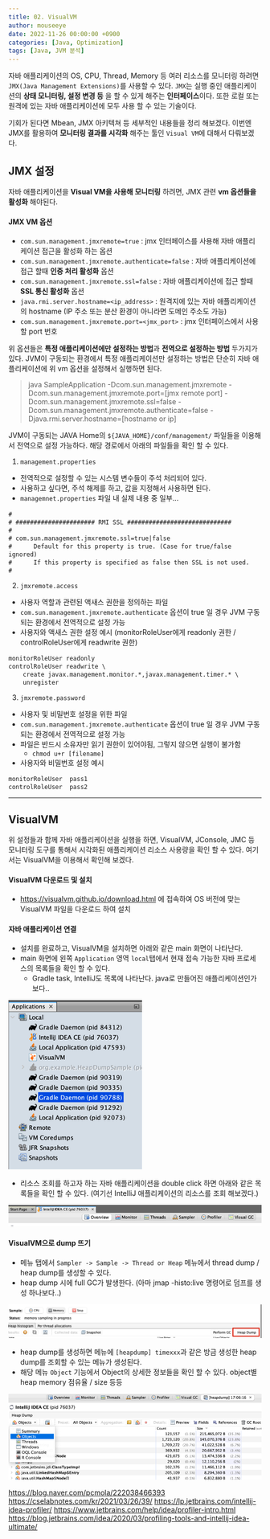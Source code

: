 ```yaml
---
title: 02. VisualVM
author: mouseeye
date: 2022-11-26 00:00:00 +0900
categories: [Java, Optimization]
tags: [Java, JVM 분석]
---
```


자바 애플리케이션의 OS, CPU, Thread, Memory 등 여러 리소스를 모니터링 하려면 `JMX(Java Management Extensions)`를 사용할 수 있다.
`JMX`는 실행 중인 애플리케이션의 **상태 모니터링, 설정 변경 등** 을 할 수 있게 해주는 **인터페이스**이다.
또한 로컬 또는 원격에 있는 자바 애플리케이션에 모두 사용 할 수 있는 기술이다.

기회가 된다면 Mbean, JMX 아키텍쳐 등 세부적인 내용들을 정리 해보겠다.
이번엔 JMX를 활용하여 **모니터링 결과를 시각화** 해주는 툴인 `Visual VM`에 대해서 다뤄보겠다.

## JMX 설정
자바 애플리케이션을 **Visual VM을 사용해 모니터링** 하려면, JMX 관련 **vm 옵션들을 활성화** 해야된다.

#### JMX VM 옵션
- `com.sun.management.jmxremote=true` : jmx 인터페이스를 사용해 자바 애플리케이션 접근을 활성화 하는 옵션
- `com.sun.management.jmxremote.authenticate=false` : 자바 애플리케이션에 접근 할때 **인증 처리 활성화** 옵션
- `com.sun.management.jmxremote.ssl=false` : 자바 애플리케이션에 접근 할때 **SSL 통신 활성화** 옵션
- `java.rmi.server.hostname=<ip_address>` : 원격지에 있는 자바 애플리케이션의 hostname (IP 주소 또는 분산 환경이 아니라면 도메인 주소도 가능)
- `com.sun.management.jmxremote.port=<jmx_port>` : jmx 인터페이스에서 사용할 port 번호

위 옵션들은 **특정 애플리케이션에만 설정하는 방법**과 **전역으로 설정하는 방법** 두가지가 있다.
JVM이 구동되는 환경에서 특정 애플리케이션만 설정하는 방법은
단순히 자바 애플리케이션에 위 vm 옵션을 설정해서 실행하면 된다.
> java SampleApplication -Dcom.sun.management.jmxremote -Dcom.sun.management.jmxremote.port=[jmx remote port] -Dcom.sun.management.jmxremote.ssl=false -Dcom.sun.management.jmxremote.authenticate=false -Djava.rmi.server.hostname=[hostname or ip]

JVM이 구동되는 JAVA Home의 `${JAVA_HOME}/conf/management/` 파일들을 이용해서 전역으로 설정 가능하다.
해당 경로에서 아래의 파일들을 확인 할 수 있다.
1. `management.properties`
  - 전역적으로 설정할 수 있는 시스템 변수들이 주석 처리되어 있다.
  - 사용하고 싶다면, 주석 해제를 하고, 값을 지정해서 사용하면 된다.
  - `managemnet.properties` 파일 내 실제 내용 중 일부...
```shell
#
# ###################### RMI SSL #############################
#
# com.sun.management.jmxremote.ssl=true|false
#      Default for this property is true. (Case for true/false ignored)
#      If this property is specified as false then SSL is not used.
#
```

2. `jmxremote.access`
  - 사용자 역할과 관련된 액새스 권한을 정의하는 파일
  - `com.sun.management.jmxremote.authenticate` 옵션이 true 일 경우 JVM 구동되는 환경에서 전역적으로 설정 가능
  - 사용자와 액새스 권한 설정 예시 (monitorRoleUser에게 readonly 권한 / controlRoleUser에게 readwrite 권한)
```text
monitorRoleUser readonly
controlRoleUser readwrite \
    create javax.management.monitor.*,javax.management.timer.* \
    unregister
```
3. `jmxremote.password`
  - 사용자 및 비밀번호 설정을 위한 파일
  - `com.sun.management.jmxremote.authenticate` 옵션이 true 일 경우 JVM 구동되는 환경에서 전역적으로 설정 가능
  - 파일은 반드시 소유자만 읽기 권한이 있어야됨, 그렇지 않으면 실행이 불가함
    - `chmod u+r [filename]`
  - 사용자와 비밀번호 설정 예시
```text
monitorRoleUser  pass1
controlRoleUser  pass2
```
---

## VisualVM
위 설정들과 함께 자바 애플리케이션을 실행을 하면, VisualVM, JConsole, JMC 등 모니터링 도구를 통해서 시각화된 애플리케이션 리소스 사용량을 확인 할 수 있다.
여기서는 VisualVM을 이용해서 확인해 보겠다.

#### VisualVM 다운로드 및 설치
- https://visualvm.github.io/download.html 에 접속하여 OS 버전에 맞는 VisualVM 파일을 다운로드 하여 설치

#### 자바 애플리케이션 연결
- 설치를 완료하고, VisualVM을 설치하면 아래와 같은 main 화면이 나타난다.
- main 화면에 왼쪽 `Application` 영역 `local`탭에서 현재 접속 가능한 자바 프로세스의 목록들을 확인 할 수 있다.
  - Gradle task, IntelliJ도 목록에 나타난다. java로 만들어진 애플리케이션인가 보다..

![img.png](applications.png)


- 리소스 조회를 하고자 하는 자바 애플리케이션을 double click 하면 아래와 같은 목록들을 확인 할 수 있다. (여기선 IntelliJ 애플리케이션의 리소스를 조회 해보겠다.)

![img.png](menu.png)

#### VisualVM으로 dump 뜨기
- 메뉴 탭에서 `Sampler -> Sample -> Thread or Heap` 메뉴에서 thread dump / heap dump를 생성할 수 있다.
- heap dump 시에 full GC가 발생한다. (아마 jmap -histo:live 명령어로 덤프를 생성 하나보다..)

![img.png](heap_dump_creration.png)

- heap dump를 생성하면 메뉴에 `[heapdump] timexxx`과 같은 방금 생성한 heap dump를 조회할 수 있는 메뉴가 생성된다.
- 해당 메뉴 `Object` 기능에서 Object의 상세한 정보들을 확인 할 수 있다. object별 heap memory 점유율 / size 등등

![img.png](object_menu.png)


https://blog.naver.com/pcmola/222038466393
https://cselabnotes.com/kr/2021/03/26/39/
https://lp.jetbrains.com/intellij-idea-profiler/
https://www.jetbrains.com/help/idea/profiler-intro.html
https://blog.jetbrains.com/idea/2020/03/profiling-tools-and-intellij-idea-ultimate/
